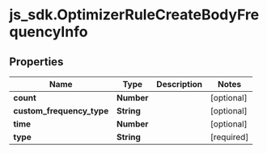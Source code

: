 # js_sdk.OptimizerRuleCreateBodyFrequencyInfo

## Properties
Name | Type | Description | Notes
------------ | ------------- | ------------- | -------------
**count** | **Number** |  | [optional] 
**custom_frequency_type** | **String** |  | [optional] 
**time** | **Number** |  | [optional] 
**type** | **String** |  | [required] 
